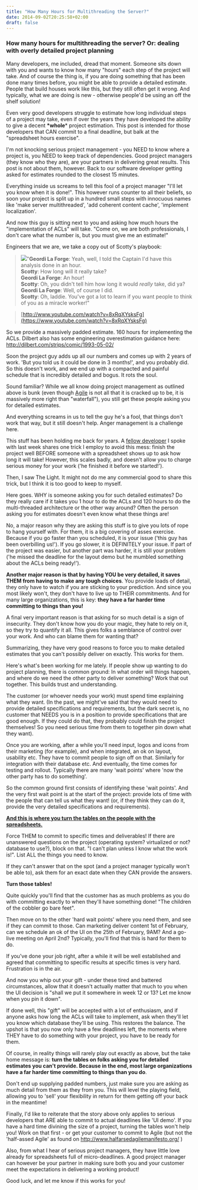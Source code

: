```yaml
---
title: "How Many Hours for Multithreading the Server?"
date: 2014-09-02T20:25:58+02:00
draft: false
---
```


### How many hours for multithreading the server? Or: dealing with overly detailed project planning

Many developers, me included, dread that moment. Someone sits down with you and wants to know how many "hours" each step of the project will take.  And of course the thing is, if you are doing something that has been done many times before, you might be able to provide a detailed estimate. People that build houses work like this, but they still often get it wrong. And typically, what we are doing is new - otherwise people'd be using an off the shelf solution!  

Even very good developers struggle to estimate how long individual steps of a project may take, even if over the years they have developed the ability to give a decent **\*whole*** project estimation.  This post is intended for those developers that CAN commit to a final deadline, but balk at the "spreadsheet hours exercise".  

I'm not knocking serious project management - you NEED to know where a project is, you NEED to keep track of dependencies.  Good project managers (they know who they are), are your partners in delivering great results.  This post is not about them, however.  Back to our software developer getting asked for estimates rounded to the closest 15 minutes.  

Everything inside us screams to tell this fool of a project manager "I'll let you know when it is done!". This however runs counter to all their beliefs, so soon your project is split up in a hundred small steps with innocuous names like 'make server multithreaded', 'add coherent content cache', 'implement localization'.  

And now this guy is sitting next to you and asking how much hours the "implementation of ACLs" will take.  "Come on, we are both professionals, I don't care what the number is, but you must give me an estimate!"  

Engineers that we are, we take a copy out of Scotty's playbook:  

> [![](https://lh3.googleusercontent.com/proxy/DBPHci5h0S_XhHajWhWOwEX9tRszqhNEka9L3Za7BOcUUFwq2_XodGvv0FIanCmTDw_GTgptosrVQ5Ddz0AwP-jLHvnpTwJJBSxNzadfPP5bjzFouY4wPY4k8ykPPmLimm8TLkyMzsY37hbYGBTkOWIpEnAoMxchMNrcs13ZfJoIjN6K6ZZfBauy=s0-d)](http://imgc.allpostersimages.com/images/P-473-488-90/61/6189/3J41100Z/posters/star-trek-the-original-series-scotty.jpg)"**Geordi La Forge**: Yeah, well, I told the Captain I'd have this analysis done in an hour.  
> **Scotty**: How long will it really take?  
> **Geordi La Forge**: An hour!  
> **Scotty**: Oh, you didn't tell him how long it would *really* take, did ya?  
> **Geordi La Forge**: Well, of course I did.  
> **Scotty**: Oh, laddie. You've got a lot to learn if you want people to think of you as a miracle worker!"

> [http://www.youtube.com/watch?v=8xRqXYsksFg](https://www.youtube.com/watch?v=8xRqXYsksFg)  

So we provide a massively padded estimate. 160 hours for implementing the ACLs. Dilbert also has some engineering overestimation guidance here: http://dilbert.com/strips/comic/1993-05-02/  

Soon the project guy adds up all our numbers and comes up with 2 years of work.  'But you told us it could be done in 3 months!', and you probably did.  So this doesn't work, and we end up with a compacted and painful schedule that is incredibly detailed and bogus. It rots the soul.  

Sound familiar? While we all know doing project management as outlined above is bunk (even though [Agile](http://agilemanifesto.org/) is not all that it is cracked up to be, it is massively more right than "waterfall"), you still get these people asking you for detailed estimates.  

And everything screams in us to tell the guy he's a fool, that things don't work that way, but it still doesn't help.  Anger management is a challenge here.  

This stuff has been holding me back for years. A [fellow developer](http://twitter.com/hacktobeer) I spoke with last week shares one trick I employ to avoid this mess: finish the project well BEFORE someone with a spreadsheet shows up to ask how long it will take! However, this scales badly, and doesn't allow you to charge serious money for your work ('he finished it before we started!').  

Then, I saw The Light. It might not do me any commercial good to share this trick, but I think it is too good to keep to myself.  

Here goes. WHY is someone asking you for such detailed estimates? Do they really care if it takes you 1 hour to do the ACLs and 120 hours to do the multi-threaded architecture or the other way around? Often the person asking you for estimates doesn't even know what these things are!  

No, a major reason why they are asking this stuff is to give you lots of rope to hang yourself with.  For them, it is a big covering of asses exercise.  Because if you go faster than you scheduled, it is your issue ('this guy has been overbilling us!'). If you go slower, it is DEFINITELY your issue.  If part of the project was easier, but another part was harder, it is still your problem ('he missed the deadline for the layout demo but he mumbled something about the ACLs being ready!').  

**Another major reason is that by having YOU be very detailed, it saves THEM from having to make any tough choices**. You provide loads of detail, they only have to watch if you are sticking to your prediction. And since you most likely won't, they don't have to live up to THEIR commitments. And for  many large organizations, this is key: **they have a far harder time committing to things than you!**   

A final very important reason is that asking for so much detail is a sign of insecurity. They don't know how you do your magic, they hate to rely on it, so they try to quantify it all. This gives folks a semblance of control over your work. And who can blame them for wanting that?  

Summarizing, they have very good reasons to force you to make detailed estimates that you can't possibly deliver on exactly. This works for them.  

Here's what's been working for me lately. If people show up wanting to do project planning, there is common ground: In what order will things happen, and where do we need the other party to deliver something? Work that out together. This builds trust and understanding.  

The customer (or whoever needs your work) must spend time explaining what they want.  (In the past, we might've said that they would need to provide detailed specifications and requirements, but the dark secret is, no customer that NEEDS you is in a position to provide specifications that are good enough. If they could do that, they probably could finish the project themselves!  So you need serious time from them to together pin down what they want).  

Once you are working, after a while you'll need input, logos and icons from their marketing (for example), and when integrated, an ok on layout, usability etc.  They have to commit people to sign off on that.  Similarly for integration with their database etc.  And eventually, the time comes for testing and rollout.  Typically there are many 'wait points' where 'now the other party has to do something'.  

So the common ground first consists of identifying these 'wait points'. And the very first wait point is at the start of the project: provide lots of time with the people that can tell us what they want!  (or, if they think they can do it, provide the very detailed specifications and requirements).  

**<u>And this is where you turn the tables on the people with the spreadsheets.</u>**  

Force THEM to commit to specific times and deliverables! If there are unanswered questions on the project (operating system?  virtualized or not?  database to use?), block on that.  "I can't plan unless I know what the work is!". List ALL the things you need to know.  

If they can't answer that on the spot (and a project manager typically won't be able to), ask them for an exact date when they CAN provide the answers.  

**Turn those tables!**  

Quite quickly you'll find that the customer has as much problems as you do with committing exactly to when they'll have something done!  "The children of the cobbler go bare feet".  

Then move on to the other 'hard wait points' where you need them, and see if they can commit to those. Can marketing deliver content 1st of February, can we schedule an ok of the UI on the 25th of February, 9AM?  And a go-live meeting on April 2nd?  Typically, you'll find that this is hard for them to do.  

If you've done your job right, after a while it will be well established and agreed that committing to specific results at specific times is very hard. Frustration is in the air.  

And now you whip out your gift - under these tired and battered circumstances, allow that it doesn't actually matter that much to you when the UI decision is "shall we put it somewhere in week 12 or 13? Let me know when you pin it down".  

If done well, this "gift" will be accepted with a lot of enthusiasm, and if anyone asks how long the ACLs will take to implement, ask when they'll let you know which database they'll be using. This restores the balance. The upshot is that you now only have a few deadlines left, the moments where THEY have to do something with your project, you have to be ready for them.  

Of course, in reality things will rarely play out exactly as above, but the take home message is: **turn the tables on folks asking you for detailed estimates you can't provide. Because in the end, most large organizations have a far harder time committing to things than you do**.  

Don't end up supplying padded numbers, just make sure you are asking as much detail from them as they from you. This will level the playing field, allowing you to 'sell' your flexibility in return for them getting off your  back in the meantime!  

Finally, I'd like to reiterate that the story above only applies to serious developers that ARE able to commit to actual deadlines like 'UI demo'.  If you have a hard time divining the size of a project, turning the tables won't help you! Work on that first - or get your customer to commit to Agile (but not the 'half-assed Agile' as found on http://www.halfarsedagilemanifesto.org/ )  

Also, from what I hear of serious project managers, they have little love already for spreadsheets full of micro-deadlines. A good project manager can however be your partner in making sure both you and your customer meet the expectations in delivering a working product!  

Good luck, and let me know if this works for you!